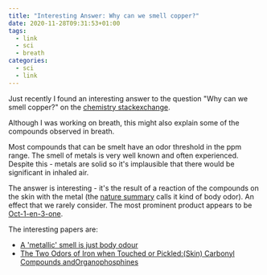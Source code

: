 ```yaml
---
title: "Interesting Answer: Why can we smell copper?"
date: 2020-11-28T09:31:53+01:00
tags:
  - link
  - sci
  - breath
categories:
  - sci
  - link
---
```


Just recently I found an interesting answer to the question "Why can we smell copper?" on the [chemistry stackexchange][cse].


<!--more-->

Although I was working on breath, this might also explain some of the compounds observed in breath. 

Most compounds that can be smelt have an odor threshold in the ppm range. 
The smell of metals is very well known and often experienced.
Despite this - metals are solid so it's implausible that there would be significant in inhaled air.

The answer is interesting - it's the result of a reaction of the compounds on the skin with the metal (the [nature summary][nature] calls it kind of body odor).
An effect that we rarely consider.
The most prominent product appears to be [Oct-1-en-3-one](https://en.wikipedia.org/wiki/Oct-1-en-3-one).

The interesting papers are: 
 * [A 'metallic' smell is just body odour][nature]
 * [The Two Odors of Iron when Touched or Pickled:(Skin) Carbonyl Compounds andOrganophosphines][iron]



[cse]: https://chemistry.stackexchange.com/questions/7916/why-can-we-smell-copper/7917#7917
[iron]: https://onlinelibrary.wiley.com/doi/pdf/10.1002/anie.200602100
[nature]: https://www.nature.com/news/2006/061023/full/061023-7.html
